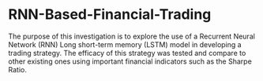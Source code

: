 # RNN-Based-Financial-Trading
The purpose of this investigation is to explore the use of a Recurrent Neural Network (RNN) Long short-term memory (LSTM) model in developing a trading strategy. The efficacy of this strategy was tested and compare to other existing ones using important financial indicators such as the Sharpe Ratio.
